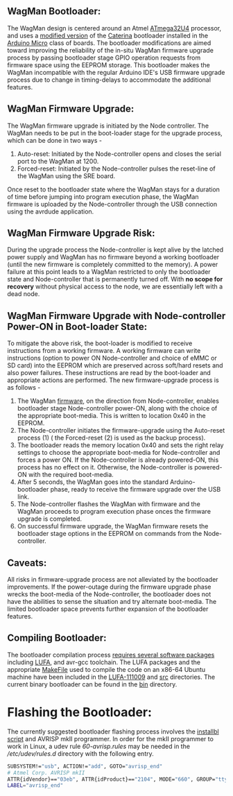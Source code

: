 ## WagMan Bootloader:

The WagMan design is centered around an Atmel [ATmega32U4](http://www.atmel.com/Images/Atmel-7766-8-bit-AVR-ATmega16U4-32U4_Datasheet.pdf) processor, and uses a [modified version](https://github.com/waggle-sensor/WagMan/tree/master/v3/bootloader/src/caterina) of the [Caterina](https://github.com/arduino/Arduino/tree/master/hardware/arduino/avr/bootloaders/caterina) bootloader installed in the [Arduino Micro](https://www.arduino.cc/en/Main/ArduinoBoardMicro) class of boards. The bootloader modifications are aimed toward improving the reliability of the in-situ WagMan firmware upgrade process by passing bootloader stage GPIO operation requests from firmware space using the EEPROM storage. This bootloader makes the WagMan incompatible with the regular Arduino IDE's USB firmware upgrade process due to change in timing-delays to accommodate the additional features.

## WagMan Firmware Upgrade:

The WagMan firmware upgrade is initiated by the Node controller. The WagMan needs to be put in the boot-loader stage for the upgrade process, which can be done in two ways -
  1. Auto-reset: Initiated by the Node-controller opens and closes the serial port to the WagMan at 1200.
  2. Forced-reset: Initiated by the Node-controller pulses the reset-line of the WagMan using the SRE board.

Once reset to the bootloader state where the WagMan stays for a duration of time before jumping into program execution phase, the WagMan firmware is uploaded by the Node-controller through the USB connection using the avrdude application.

## WagMan Firmware Upgrade Risk:

During the upgrade process the Node-controller is kept alive by the latched power supply and WagMan has no firmware beyond a working bootloader (until the new firmware is completely committed to the memory). A power failure at this point leads to a WagMan restricted to only the bootloader state and Node-controller that is permanently turned off. With **no scope for recovery** without physical access to the node, we are essentially left with a dead node.

## WagMan Firmware Upgrade with Node-controller Power-ON in Boot-loader State:

To mitigate the above risk, the boot-loader is modified to receive instructions from a working firmware. A working firmware can write instructions (option to power ON Node-controller and choice of eMMC or SD card) into the EEPROM which are preserved across soft/hard resets and also power failures. These instructions are read by the boot-loader and appropriate actions are performed. The new firmware-upgrade process is as follows -
  1. The WagMan [firmware](../firmware/Record.cpp), on the direction from Node-controller, enables bootloader stage Node-controller power-ON, along with the choice of the appropriate boot-media. This is written to location 0x40 in the EEPROM.
  2. The Node-controller initiates the firmware-upgrade using the Auto-reset process (1) ( the Forced-reset (2) is used as the backup process).
  3. The bootloader reads the memory location 0x40 and sets the right relay settings to choose the appropriate boot-media for Node-controller and forces a power ON. If the Node-controller is already powered-ON, this process has no effect on it. Otherwise, the Node-controller is powered-ON with the required boot-media.
  4. After 5 seconds, the WagMan goes into the standard Arduino-bootloader phase, ready to receive the firmware upgrade over the USB link.
  5. The Node-controller flashes the WagMan with firmware and the WagMan proceeds to program execution phase onces the firmware upgrade is completed.
  6. On successful firmware upgrade, the WagMan firmware resets the bootloader stage options in the EEPROM on commands from the Node-controller.

## Caveats:

All risks in firmware-upgrade process are not alleviated by the bootloader improvements. If the power-outage during the firmware upgrade phase wrecks the boot-media of the Node-controller, the bootloader does not have the abilities to sense the situation and try alternate boot-media. The limited bootloader space prevents further expansion of the bootloader features.

## Compiling Bootloader:

The bootloader compilation process [requires several software packages](http://www.leonardomiliani.com/en/2013/accorciamo-i-tempi-del-bootloader-della-leonardomicroesplora/) including [LUFA](https://github.com/abcminiuser/lufa), and avr-gcc toolchain. The LUFA packages and the appropriate [MakeFile](https://github.com/waggle-sensor/WagMan/blob/master/v3/bootloader/src/caterina/Makefile) used to compile the code  on an x86-64 Ubuntu machine have been included in the [LUFA-111009](https://github.com/waggle-sensor/WagMan/tree/master/v3/bootloader/LUFA-111009) and [src](https://github.com/waggle-sensor/WagMan/blob/master/v3/bootloader/src/caterina/) directories. The current binary bootloader can be found in the [bin](https://github.com/waggle-sensor/WagMan/tree/master/v3/bootloader/bin) directory.
# Flashing the Bootloader:

The currently suggested bootloader flashing process involves the [installbl script](https://github.com/waggle-sensor/WagMan/blob/master/v3/bootloader/src/caterina/installbl) and AVRISP mkII programmer. In order for the mkII programmer to work in 
Linux, a udev rule *60-avrisp.rules* may be needed in the */etc/udev/rules.d* directory with the following entry. 

```bash
SUBSYSTEM!="usb", ACTION!="add", GOTO="avrisp_end"
# Atmel Corp. AVRISP mkII
ATTR{idVendor}=="03eb", ATTR{idProduct}=="2104", MODE="660", GROUP="tty"
LABEL="avrisp_end"
```
